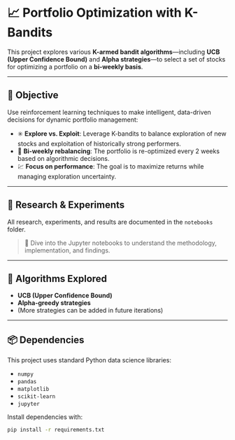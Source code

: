 # 📈 Portfolio Optimization with K-Bandits

This project explores various **K-armed bandit algorithms**—including **UCB (Upper Confidence Bound)** and **Alpha strategies**—to select a set of stocks for optimizing a portfolio on a **bi-weekly basis**.

---

## 🎯 Objective

Use reinforcement learning techniques to make intelligent, data-driven decisions for dynamic portfolio management:

- ✳️ **Explore vs. Exploit**: Leverage K-bandits to balance exploration of new stocks and exploitation of historically strong performers.
- 📆 **Bi-weekly rebalancing**: The portfolio is re-optimized every 2 weeks based on algorithmic decisions.
- 💹 **Focus on performance**: The goal is to maximize returns while managing exploration uncertainty.

---

## 📓 Research & Experiments

All research, experiments, and results are documented in the `notebooks` folder.

> 🧪 Dive into the Jupyter notebooks to understand the methodology, implementation, and findings.

---

## 🧠 Algorithms Explored

- **UCB (Upper Confidence Bound)**  
- **Alpha-greedy strategies**  
- (More strategies can be added in future iterations)

---


## 📦 Dependencies

This project uses standard Python data science libraries:

- `numpy`
- `pandas`
- `matplotlib`
- `scikit-learn`
- `jupyter`

Install dependencies with:

```bash
pip install -r requirements.txt
